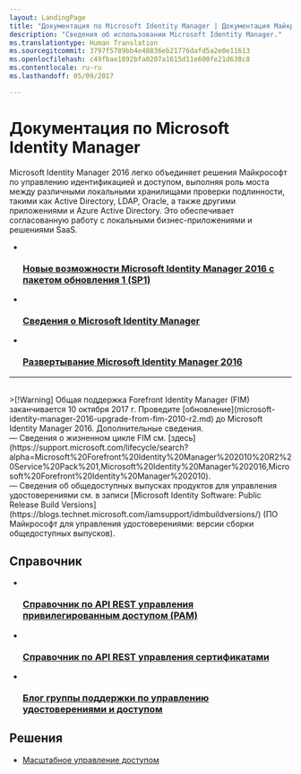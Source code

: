 ```yaml
---
layout: LandingPage
title: "Документация по Microsoft Identity Manager | Документация Майкрософт"
description: "Сведения об использовании Microsoft Identity Manager."
ms.translationtype: Human Translation
ms.sourcegitcommit: 3797f5789bb4e48836eb21776dafd5a2e0e11613
ms.openlocfilehash: c49fbae1892bfa0207a1615d11e600fe21d638c8
ms.contentlocale: ru-ru
ms.lasthandoff: 05/09/2017

---
```

# <a name="microsoft-identity-manager-documentation"></a>Документация по Microsoft Identity Manager

Microsoft Identity Manager 2016 легко объединяет решения Майкрософт по управлению идентификацией и доступом, выполняя роль моста между различными локальными хранилищами проверки подлинности, такими как Active Directory, LDAP, Oracle, а также другими приложениями и Azure Active Directory. Это обеспечивает согласованную работу с локальными бизнес-приложениями и решениями SaaS.

<ul class="panelContent cardsFTitle">
    <li>
        <a href="/microsoft-identity-manager/microsoft-identity-manager-2016-sp1-release-notes">
        <div class="cardSize">
            <div class="cardPadding">
                <div class="card">
                    <div class="cardImageOuter">
                        <div class="cardImage">
                            <img src="/media/common/i_whats-new.svg" alt="" />
                        </div>
                    </div>
                    <div class="cardText">
                        <h3>Новые возможности Microsoft Identity Manager 2016 с пакетом обновления 1 (SP1)</h3>
                    </div>
                </div>
            </div>
        </div>
        </a>
    </li>
    <li>
        <a href="/microsoft-identity-manager/microsoft-identity-manager-2016">
        <div class="cardSize">
            <div class="cardPadding">
                <div class="card">
                    <div class="cardImageOuter">
                        <div class="cardImage">
                            <img src="/media/common/i_learn-about.svg" alt="" />
                        </div>
                    </div>
                    <div class="cardText">
                        <h3>Сведения о Microsoft Identity Manager</h3>                    </div>
                </div>
            </div>
        </div>
        </a>
    </li>
    <li>
        <a href="/microsoft-identity-manager/microsoft-identity-manager-deploy">
        <div class="cardSize">
            <div class="cardPadding">
                <div class="card">
                    <div class="cardImageOuter">
                        <div class="cardImage">
                            <img src="/media/common/deploy.svg" alt="" />
                        </div>
                    </div>
                    <div class="cardText">
                        <h3>Развертывание Microsoft Identity Manager 2016</h3>
                    </div>
                </div>
            </div>
        </div>
        </a>
    </li>
</ul>

---
<br>
>[!Warning]
Общая поддержка Forefront Identity Manager (FIM) заканчивается 10 октября 2017 г. Проведите [обновление](microsoft-identity-manager-2016-upgrade-from-fim-2010-r2.md) до Microsoft Identity Manager 2016. Дополнительные сведения. </br>  — Сведения о жизненном цикле FIM см. [здесь](https://support.microsoft.com/lifecycle/search?alpha=Microsoft%20Forefront%20Identity%20Manager%202010%20R2%20Service%20Pack%201,Microsoft%20Identity%20Manager%202016,Microsoft%20Forefront%20Identity%20Manager%202010). </br> — Сведения об общедоступных выпусках продуктов для управления удостоверениями см. в записи [Microsoft Identity Software: Public Release Build Versions](https://blogs.technet.microsoft.com/iamsupport/idmbuildversions/) (ПО Майкрософт для управления удостоверениями: версии сборки общедоступных выпусков).

<h2>Справочник</h2>
<ul class="panelContent cardsFTitle">
    <li>
        <a href="/microsoft-identity-manager/reference/privileged-access-management-rest-api-reference">
        <div class="cardSize">
            <div class="cardPadding">
                <div class="card">
                    <div class="cardImageOuter">
                        <div class="cardImage">
                            <img src="/media/common/i_reference.svg" alt="" />
                        </div>
                    </div>
                    <div class="cardText">
                        <h3>Справочник по API REST управления привилегированным доступом (PAM)</h3>
                    </div>
                </div>
            </div>
        </div>
        </a>
    </li>
        <li>
        <a href="/microsoft-identity-manager/reference/certificate-management-rest-api-reference">
        <div class="cardSize">
            <div class="cardPadding">
                <div class="card">
                    <div class="cardImageOuter">
                        <div class="cardImage">
                            <img src="/media/common/i_reference.svg" alt="" />
                        </div>
                    </div>
                    <div class="cardText">
                        <h3>Справочник по API REST управления сертификатами</h3>
                    </div>
                </div>
            </div>
        </div>
        </a>
    </li>
    <li>
        <a href="https://blogs.technet.microsoft.com/iamsupport/">
        <div class="cardSize">
            <div class="cardPadding">
                <div class="card">
                    <div class="cardImageOuter">
                        <div class="cardImage">
                            <img src="/media/common/i_blog.svg" alt="" />
                        </div>
                    </div>
                    <div class="cardText">
                        <h3>Блог группы поддержки по управлению удостоверениями и доступом</h3>
                    </div>
                </div>
            </div>
        </div>
        </a>
    </li>
</ul>

<h2>Решения</h2>
<ul class="panelContent cardsW">
    <li>
        <div class="cardSize">
            <div class="cardPadding">
                <div class="card">
                    <div class="cardText">
                        <p><a href="/enterprise-mobility-security/solutions/manage-access-at-scale">Масштабное управление доступом</a></p>
                    </div>
                </div>
            </div>
        </div>
    </li>
</ul>


